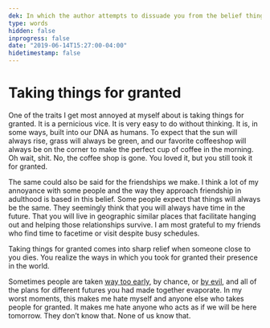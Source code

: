 ```yaml
---
dek: In which the author attempts to dissuade you from the belief things will always be the way they are now
type: words
hidden: false
inprogress: false
date: "2019-06-14T15:27:00-04:00"
hidetimestamp: false
---
```


# Taking things for granted

One of the traits I get most annoyed at myself about is taking things for granted. It is a pernicious vice. It is very easy to do without thinking. It is, in some ways, built into our DNA as humans. To expect that the sun will always rise, grass will always be green, and our favorite coffeeshop will always be on the corner to make the perfect cup of coffee in the morning. Oh wait, shit. No, the coffee shop is gone. You loved it, but you still took it for granted.

The same could also be said for the friendships we make. I think a lot of my annoyance with some people and the way they approach friendship in adulthood is based in this belief. Some people expect that things will always be the same. They seemingly think that you will always have time in the future. That you will live in geographic similar places that facilitate hanging out and helping those relationships survive. I am most grateful to my friends who find time to facetime or visit despite busy schedules.

Taking things for granted comes into sharp relief when someone close to you dies. You realize the ways in which you took for granted their presence in the world.

Sometimes people are taken [way too early](https://www.recordonline.com/news/20190311/26-year-old-man-fatally-shot-in-middletown), by chance, or [by evil](https://www.recordonline.com/news/20190503/middletown-police-seek-pair-in-homicide-probe), and all of the plans for different futures you had made together evaporate. In my worst moments, this makes me hate myself and anyone else who takes people for granted. It makes me hate anyone who acts as if we will be here tomorrow. They don’t know that. None of us know that.

